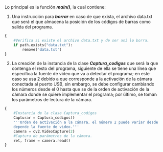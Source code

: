 Lo principal es la función ***main()***, la cual contiene:

1. Una instrucción para ***borrar*** en caso de que exista, el archivo data.txt que será el que almacena la posición de los códigos de barras como salida del programa.

```python
{
    #Verifica si existe el archivo data.txt y de ser así lo borra.
    if path.exists("data.txt"):
        remove('data.txt')
}
```

2. La creación de la instancia de la clase ***Captura_codigos*** que será la que contenga el resto del programa, siguiente de ella se tiene una línea que especifica la fuente de video que va a detectar el programa; en este caso se usa 2 debido a que corresponde a la activación de la cámara conectada al puerto USB, sin embargo, se debe configurar cambiando los números desde el 0 hasta que se de la orden de activación de la cámara donde se quiere implementar el programa; por último, se toman los parámetros de lectura de la cámara.

```python
{
    #Instancia de la clase Captura_codigos
    Capturar = Captura_codigos()
    '''Orden de activación a la cámara, el número 2 puede variar desde 0
    depende la fuente de video.'''
    camera = cv2.VideoCapture(2)
    #Captura de parámetros de la cámara.
    ret, frame = camera.read()
}
```
